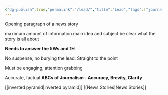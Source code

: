 ```yaml
---
{"dg-publish":true,"permalink":"/lead/","title":"Lead","tags":["journalism","rework"],"created":"2023-04-20","updated":""}
---
```



Opening paragraph of a news story

maximum amount of information
	main idea and subject
	be clear what the story is all about

**Needs to answer the 5Ws and 1H** 

No suspense, no burying the lead. Straight to the point

Must be engaging, attention grabbing

Accurate, factual
**ABCs of Journalism - Accuracy, Brevity, Clarity** 

[[inverted pyramid\|inverted pyramid]]
[[News Stories\|News Stories]]